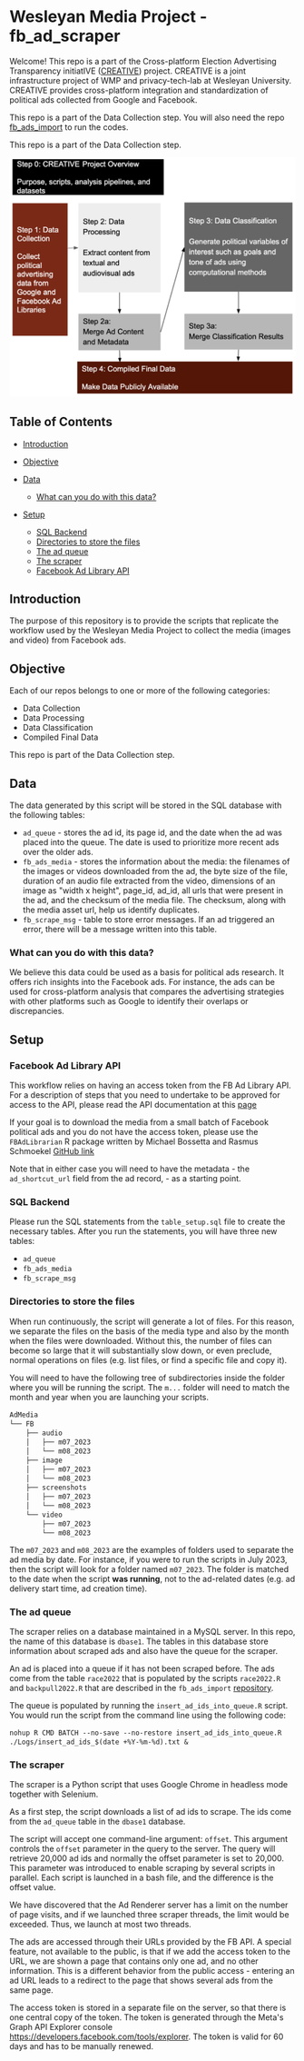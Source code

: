 # Wesleyan Media Project - fb_ad_scraper

Welcome! This repo is a part of the Cross-platform Election Advertising Transparency initiatIVE ([CREATIVE](https://www.creativewmp.com/)) project. CREATIVE is a joint infrastructure project of WMP and privacy-tech-lab at Wesleyan University. CREATIVE provides cross-platform integration and standardization of political ads collected from Google and Facebook.

This repo is a part of the Data Collection step. You will also need the repo [fb_ads_import](https://github.com/Wesleyan-Media-Project/fb_ads_import) to run the codes.

This repo is a part of the Data Collection step.

![A picture of the repo pipeline with this repo highlighted](Creative_Pipelines.png)

## Table of Contents

- [Introduction](#introduction)

- [Objective](#objective)

- [Data](#data)

  - [What can you do with this data?](what-can-you-do-with-this-data)

- [Setup](#setup)
  - [SQL Backend](#sql-backend)
  - [Directories to store the files](#directories-to-store-the-files)
  - [The ad queue](#the-ad-queue)
  - [The scraper](#the-scraper)
  - [Facebook Ad Library API](#facebook-ad-library-api)

## Introduction

The purpose of this repository is to provide the scripts that replicate the workflow used by the Wesleyan Media Project to collect the media (images and video) from Facebook ads.

## Objective

Each of our repos belongs to one or more of the following categories:

- Data Collection
- Data Processing
- Data Classification
- Compiled Final Data

This repo is part of the Data Collection step.

## Data

The data generated by this script will be stored in the SQL database with the following tables:

- `ad_queue` - stores the ad id, its page id, and the date when the ad was placed into the queue. The date is used to prioritize more recent ads over the older ads.
- `fb_ads_media` - stores the information about the media: the filenames of the images or videos downloaded from the ad, the byte size of the file, duration of an audio file extracted from the video, dimensions of an image as "width x height", page_id, ad_id, all urls that were present in the ad, and the checksum of the media file. The checksum, along with the media asset url, help us identify duplicates.
- `fb_scrape_msg` - table to store error messages. If an ad triggered an error, there will be a message written into this table.

### What can you do with this data?

We believe this data could be used as a basis for political ads research. It offers rich insights into the Facebook ads. For instance, the ads can be used for cross-platform analysis that compares the advertising strategies with other platforms such as Google to identify their overlaps or discrepancies.

## Setup

### Facebook Ad Library API

This workflow relies on having an access token from the FB Ad Library API. For a description of steps that you need to undertake to be approved for access to the API, please read the API documentation at this [page](https://www.facebook.com/ads/library/api/?source=nav-header)

If your goal is to download the media from a small batch of Facebook political ads and you do not have the access token, please use the `FBAdLibrarian` R package written by Michael Bossetta and Rasmus Schmoekel [GitHub link](https://github.com/schmokel/FBAdLibrarian)

Note that in either case you will need to have the metadata - the `ad_shortcut_url` field from the ad record, - as a starting point.

### SQL Backend

Please run the SQL statements from the `table_setup.sql` file to create the necessary tables. After you run the statements, you will have three new tables:

- `ad_queue`
- `fb_ads_media`
- `fb_scrape_msg`

### Directories to store the files

When run continuously, the script will generate a lot of files. For this reason, we separate the files on the basis of the media type and also by the month when the files were downloaded. Without this, the number of files can become so large that it will substantially slow down, or even preclude, normal operations on files (e.g. list files, or find a specific file and copy it).

You will need to have the following tree of subdirectories inside the folder where you will be running the script. The `m...` folder will need to match the month and year when you are launching your scripts.

```
AdMedia
└── FB
    ├── audio
    │   ├── m07_2023
    │   └── m08_2023
    ├── image
    │   ├── m07_2023
    │   └── m08_2023
    ├── screenshots
    │   ├── m07_2023
    │   └── m08_2023
    └── video
        ├── m07_2023
        └── m08_2023
```

The `m07_2023` and `m08_2023` are the examples of folders used to separate the ad media by date. For instance, if you were to run the scripts in July 2023, then the script will look for a folder named `m07_2023`. The folder is matched to the date when the script **was running**, not to the ad-related dates (e.g. ad delivery start time, ad creation time).

### The ad queue

The scraper relies on a database maintained in a MySQL server. In this repo, the name of this database is `dbase1`. The tables in this database store information about scraped ads and also have the queue for the scraper.

An ad is placed into a queue if it has not been scraped before. The ads come from the table `race2022` that is populated by the scripts `race2022.R` and `backpull2022.R` that are described in the `fb_ads_import` [repository](https://github.com/Wesleyan-Media-Project/fb_ads_import).

The queue is populated by running the `insert_ad_ids_into_queue.R` script. You would run the script from the command line using the following code:

```{bash}
nohup R CMD BATCH --no-save --no-restore insert_ad_ids_into_queue.R  ./Logs/insert_ad_ids_$(date +%Y-%m-%d).txt &
```

### The scraper

The scraper is a Python script that uses Google Chrome in headless mode together with Selenium.

As a first step, the script downloads a list of ad ids to scrape. The ids come from the `ad_queue` table in the `dbase1` database.

The script will accept one command-line argument: `offset`. This argument controls the `offset` parameter in the query to the server. The query will retrieve 20,000 ad ids and normally the offset parameter is set to 20,000. This parameter was introduced to enable scraping by several scripts in parallel. Each script is launched in a bash file, and the difference is the offset value.

We have discovered that the Ad Renderer server has a limit on the number of page visits, and if we launched three scraper threads, the limit would be exceeded. Thus, we launch at most two threads.

The ads are accessed through their URLs provided by the FB API. A special feature, not available to the public, is that if we add the access token to the URL, we are shown a page that contains only one ad, and no other information. This is a different behavior from the public access - entering an ad URL leads to a redirect to the page that shows several ads from the same page.

The access token is stored in a separate file on the server, so that there is one central copy of the token. The token is generated through the Meta's Graph API Explorer console https://developers.facebook.com/tools/explorer. The token is valid for 60 days and has to be manually renewed.
